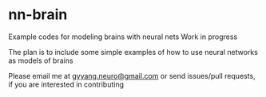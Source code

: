 # nn-brain
Example codes for modeling brains with neural nets
Work in progress

The plan is to include some simple examples of how to use neural networks as models of brains

Please email me at gyyang.neuro@gmail.com or send issues/pull requests, if you are interested in contributing
